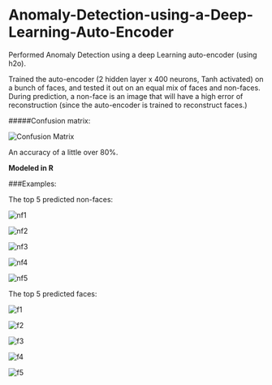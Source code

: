 # Anomaly-Detection-using-a-Deep-Learning-Auto-Encoder

Performed Anomaly Detection using a deep Learning auto-encoder (using h2o). 

Trained the auto-encoder (2 hidden layer x 400 neurons, Tanh activated) on a bunch of faces, and tested it out on an equal mix of faces and non-faces. During prediction, a non-face is an image that will have a high error of reconstruction (since the auto-encoder is trained to reconstruct faces.)

#####Confusion matrix:

![Confusion Matrix](https://github.com/sgrvinod/Anomaly-Detection-using-a-Deep-Learning-Auto-Encoder/blob/master/cm.png?raw=true)

An accuracy of a little over 80%.

**Modeled in R**

###Examples:

The top 5 predicted non-faces:

![nf1](https://github.com/sgrvinod/Anomaly-Detection-using-a-Deep-Learning-Auto-Encoder/blob/master/examples/nf1.png?raw=true)

![nf2](https://github.com/sgrvinod/Anomaly-Detection-using-a-Deep-Learning-Auto-Encoder/blob/master/examples/nf2.png?raw=true)

![nf3](https://github.com/sgrvinod/Anomaly-Detection-using-a-Deep-Learning-Auto-Encoder/blob/master/examples/nf3.png?raw=true)

![nf4](https://github.com/sgrvinod/Anomaly-Detection-using-a-Deep-Learning-Auto-Encoder/blob/master/examples/nf4.png?raw=true)

![nf5](https://github.com/sgrvinod/Anomaly-Detection-using-a-Deep-Learning-Auto-Encoder/blob/master/examples/nf5.png?raw=true)

The top 5 predicted faces:

![f1](https://github.com/sgrvinod/Anomaly-Detection-using-a-Deep-Learning-Auto-Encoder/blob/master/examples/f1.png?raw=true)

![f2](https://github.com/sgrvinod/Anomaly-Detection-using-a-Deep-Learning-Auto-Encoder/blob/master/examples/f2.png?raw=true)

![f3](https://github.com/sgrvinod/Anomaly-Detection-using-a-Deep-Learning-Auto-Encoder/blob/master/examples/f3.png?raw=true)

![f4](https://github.com/sgrvinod/Anomaly-Detection-using-a-Deep-Learning-Auto-Encoder/blob/master/examples/f4.png?raw=true)

![f5](https://github.com/sgrvinod/Anomaly-Detection-using-a-Deep-Learning-Auto-Encoder/blob/master/examples/f5.png?raw=true)




